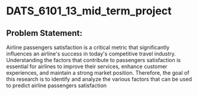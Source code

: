 # DATS_6101_13_mid_term_project

## Problem Statement:

Airline passengers satisfaction is a critical metric that significantly influences an airline's success in today's competitive travel industry. Understanding the factors that contribute to passengers satisfaction is essential for airlines to improve their services, enhance customer experiences, and maintain a strong market position. Therefore, the goal of this research is to identify and analyze the various factors that can be used to predict airline passengers satisfaction

